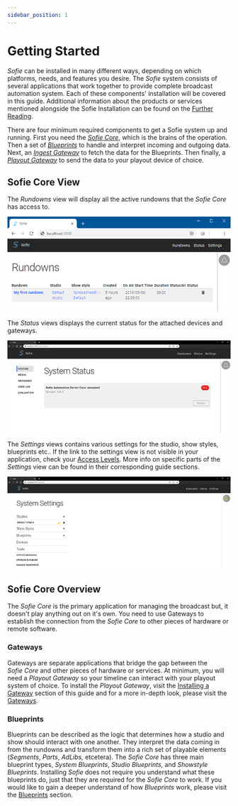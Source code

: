 ```yaml
---
sidebar_position: 1
---
```

# Getting Started

_Sofie_ can be installed in many different ways, depending on which platforms, needs, and features you desire. The _Sofie_ system consists of several applications that work together to provide complete broadcast automation system. Each of these components' installation will be covered in this guide. Additional information about the products or services mentioned alongside the Sofie Installation can be found on the [Further Reading](../further-reading).

There are four minimum required components to get a Sofie system up and running. First you need the [_Sofie Core_](installing-sofie-server-core.md), which is the brains of the operation. Then a set of [_Blueprints_](installing-blueprints.md) to handle and interpret incoming and outgoing data. Next, an [_Ingest Gateway_](installing-a-gateway/rundown-or-newsroom-system-connection/intro) to fetch the data for the Blueprints. Then finally, a [_Playout Gateway_](installing-a-gateway/playout-gateway.md) to send the data to your playout device of choice.



## Sofie&nbsp;Core View

The _Rundowns_ view will display all the active rundowns that the _Sofie&nbsp;Core_ has access to. 

![Rundown View](/img/docs/getting-started/rundowns-in-sofie.png)

The _Status_ views displays the current status for the attached devices and gateways.

![Status View &#x2013; Describes the state of _Sofie&nbsp;Core_](/img/docs/getting-started/status-page.jpg)

The _Settings_ views contains various settings for the studio, show styles, blueprints etc.. If the link to the settings view is not visible in your application, check your [Access Levels](/user-guide/features/access-levels). More info on specific parts of the _Settings_ view can be found in their corresponding guide sections. 

![Settings View &#x2013; Describes how the _Sofie&nbsp;Core_ is configured](/img/docs/getting-started/settings-page.jpg)

## Sofie&nbsp;Core Overview

The _Sofie&nbsp;Core_ is the primary application for managing the broadcast but, it doesn't play anything out on it's own. You need to use Gateways to establish the connection from the _Sofie&nbsp;Core_ to other pieces of hardware or remote software. 

### Gateways

Gateways are separate applications that bridge the gap between the _Sofie&nbsp;Core_ and other pieces of hardware or services. At minimum, you will need a _Playout Gateway_ so your timeline can interact with your playout system of choice. To install the _Playout Gateway_, visit the [Installing a Gateway](installing-a-gateway/intro) section of this guide and for a more in-depth look, please visit the [Gateways](/docs/user-guide/dictionary#gateways). 

### Blueprints

Blueprints can be described as the logic that determines how a studio and show should interact with one another. They interpret the data coming in from the rundowns and transform them into a rich set of playable elements \(_Segments_, _Parts_, _AdLibs,_ etcetera\). The _Sofie&nbsp;Core_ has three main blueprint types, _System Blueprints_, _Studio Blueprints_, and _Showstyle Blueprints_. Installing _Sofie_ does not require you understand what these blueprints do, just that they are required for the _Sofie&nbsp;Core_ to work. If you would like to gain a deeper understand of how _Blueprints_ work, please visit the [Blueprints](/docs/user-guide/dictionary#blueprints) section.


